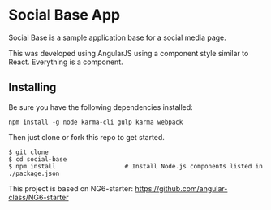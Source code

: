 Social Base App
========

Social Base is a sample application base for a social media page.

This was developed using AngularJS using a component style similar to React. Everything is a component.

## Installing

Be sure you have the following dependencies installed:
```
npm install -g node karma-cli gulp karma webpack
```

Then just clone or fork this repo to get started.

```shell
$ git clone
$ cd social-base
$ npm install                   # Install Node.js components listed in ./package.json
```

This project is based on NG6-starter:
https://github.com/angular-class/NG6-starter
